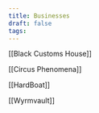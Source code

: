 ```yaml
---
title: Businesses
draft: false
tags:
---
```

[[Black Customs House]]

[[Circus Phenomena]]

[[HardBoat]]

[[Wyrmvault]]